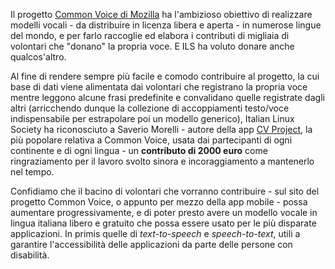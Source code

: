 <!--
.. title: Sostegno a Common Voice
.. slug: sostegno-common-voice
.. date: 2021-09-20 00:00:00
.. tags: 
.. category: 
.. link: 
.. description: 
.. type: text
.. image_copy: 
.. previewimage: /images/posts/commonvoice.jpeg
-->


Il progetto [Common Voice di Mozilla](https://commonvoice.mozilla.org/) ha l'ambizioso obiettivo di realizzare modelli vocali - da distribuire in licenza libera e aperta - in numerose lingue del mondo, e per farlo raccoglie ed elabora i contributi di migliaia di volontari che "donano" la propria voce. E ILS ha voluto donare anche qualcos'altro.

<!-- TEASER_END -->

Al fine di rendere sempre più facile e comodo contribuire al progetto, la cui base di dati viene alimentata dai volontari che registrano la propria voce mentre leggono alcune frasi predefinite e convalidano quelle registrate dagli altri (arricchendo dunque la collezione di accoppiamenti testo/voce indispensabile per estrapolare poi un modello generico), Italian Linux Society ha riconosciuto a Saverio Morelli - autore della app [CV Project](https://www.saveriomorelli.com/commonvoice/), la più popolare relativa a Common Voice, usata dai partecipanti di ogni continente e di ogni lingua - un **contributo di 2000 euro** come ringraziamento per il lavoro svolto sinora e incoraggiamento a mantenerlo nel tempo.

Confidiamo che il bacino di volontari che vorranno contribuire - sul sito del progetto Common Voice, o appunto per mezzo della app mobile - possa aumentare progressivamente, e di poter presto avere un modello vocale in lingua italiana libero e gratuito che possa essere usato per le più disparate applicazioni. In primis quelle di *text-to-speech* e *speech-to-text*, utili a garantire l'accessibilità delle applicazioni da parte delle persone con disabilità.